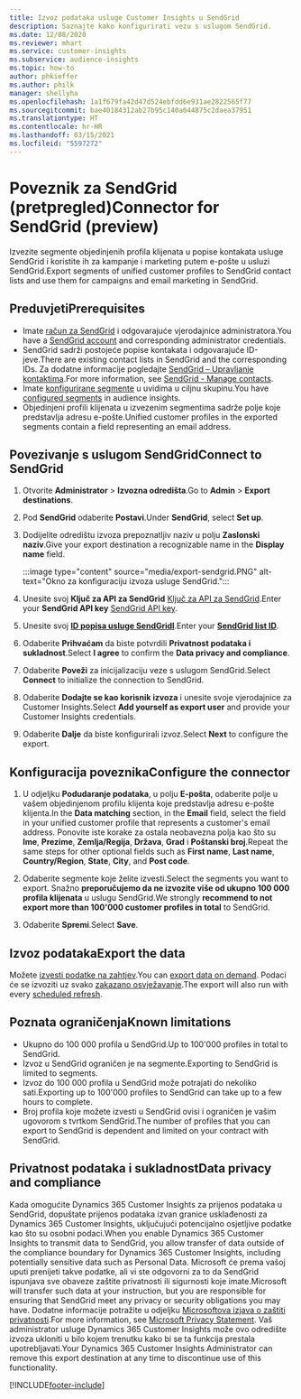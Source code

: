 ```yaml
---
title: Izvoz podataka usluge Customer Insights u SendGrid
description: Saznajte kako konfigurirati vezu s uslugom SendGrid.
ms.date: 12/08/2020
ms.reviewer: mhart
ms.service: customer-insights
ms.subservice: audience-insights
ms.topic: how-to
author: phkieffer
ms.author: philk
manager: shellyha
ms.openlocfilehash: 1a1f679fa42d47d524ebfdd6e931ae2822565f77
ms.sourcegitcommit: bae40184312ab27b95c140a044875c2daea37951
ms.translationtype: HT
ms.contentlocale: hr-HR
ms.lasthandoff: 03/15/2021
ms.locfileid: "5597272"
---
```

# <a name="connector-for-sendgrid-preview"></a><span data-ttu-id="1622d-103">Poveznik za SendGrid (pretpregled)</span><span class="sxs-lookup"><span data-stu-id="1622d-103">Connector for SendGrid (preview)</span></span>

<span data-ttu-id="1622d-104">Izvezite segmente objedinjenih profila klijenata u popise kontakata usluge SendGrid i koristite ih za kampanje i marketing putem e-pošte u usluzi SendGrid.</span><span class="sxs-lookup"><span data-stu-id="1622d-104">Export segments of unified customer profiles to SendGrid contact lists and use them for campaigns and email marketing in SendGrid.</span></span> 

## <a name="prerequisites"></a><span data-ttu-id="1622d-105">Preduvjeti</span><span class="sxs-lookup"><span data-stu-id="1622d-105">Prerequisites</span></span>

-   <span data-ttu-id="1622d-106">Imate [račun za SendGrid](https://sendgrid.com/) i odgovarajuće vjerodajnice administratora.</span><span class="sxs-lookup"><span data-stu-id="1622d-106">You have a [SendGrid account](https://sendgrid.com/) and corresponding administrator credentials.</span></span>
-   <span data-ttu-id="1622d-107">SendGrid sadrži postojeće popise kontakata i odgovarajuće ID-jeve.</span><span class="sxs-lookup"><span data-stu-id="1622d-107">There are existing contact lists in SendGrid and the corresponding IDs.</span></span> <span data-ttu-id="1622d-108">Za dodatne informacije pogledajte [SendGrid – Upravljanje kontaktima](https://sendgrid.com/docs/ui/managing-contacts/create-and-manage-contacts/#manage-contacts).</span><span class="sxs-lookup"><span data-stu-id="1622d-108">For more information, see [SendGrid - Manage contacts](https://sendgrid.com/docs/ui/managing-contacts/create-and-manage-contacts/#manage-contacts).</span></span>
-   <span data-ttu-id="1622d-109">Imate [konfigurirane segmente](segments.md) u uvidima u ciljnu skupinu.</span><span class="sxs-lookup"><span data-stu-id="1622d-109">You have [configured segments](segments.md) in audience insights.</span></span>
-   <span data-ttu-id="1622d-110">Objedinjeni profili klijenata u izvezenim segmentima sadrže polje koje predstavlja adresu e-pošte.</span><span class="sxs-lookup"><span data-stu-id="1622d-110">Unified customer profiles in the exported segments contain a field representing an email address.</span></span>

## <a name="connect-to-sendgrid"></a><span data-ttu-id="1622d-111">Povezivanje s uslugom SendGrid</span><span class="sxs-lookup"><span data-stu-id="1622d-111">Connect to SendGrid</span></span>

1. <span data-ttu-id="1622d-112">Otvorite **Administrator** > **Izvozna odredišta**.</span><span class="sxs-lookup"><span data-stu-id="1622d-112">Go to **Admin** > **Export destinations**.</span></span>

1. <span data-ttu-id="1622d-113">Pod **SendGrid** odaberite **Postavi**.</span><span class="sxs-lookup"><span data-stu-id="1622d-113">Under **SendGrid**, select **Set up**.</span></span>

1. <span data-ttu-id="1622d-114">Dodijelite odredištu izvoza prepoznatljiv naziv u polju **Zaslonski naziv**.</span><span class="sxs-lookup"><span data-stu-id="1622d-114">Give your export destination a recognizable name in the **Display name** field.</span></span>

   :::image type="content" source="media/export-sendgrid.PNG" alt-text="Okno za konfiguraciju izvoza usluge SendGrid.":::

1. <span data-ttu-id="1622d-116">Unesite svoj **Ključ za API za SendGrid** [Ključ za API za SendGrid](https://sendgrid.com/docs/ui/account-and-settings/api-keys/).</span><span class="sxs-lookup"><span data-stu-id="1622d-116">Enter your **SendGrid API key** [SendGrid API key](https://sendgrid.com/docs/ui/account-and-settings/api-keys/).</span></span>

1. <span data-ttu-id="1622d-117">Unesite svoj **[ID popisa usluge SendGridI](https://sendgrid.com/docs/ui/managing-contacts/create-and-manage-contacts/#manage-contacts)**.</span><span class="sxs-lookup"><span data-stu-id="1622d-117">Enter your **[SendGrid list ID](https://sendgrid.com/docs/ui/managing-contacts/create-and-manage-contacts/#manage-contacts)**.</span></span>

1. <span data-ttu-id="1622d-118">Odaberite **Prihvaćam** da biste potvrdili **Privatnost podataka i sukladnost**.</span><span class="sxs-lookup"><span data-stu-id="1622d-118">Select **I agree** to confirm the **Data privacy and compliance**.</span></span>

1. <span data-ttu-id="1622d-119">Odaberite **Poveži** za inicijalizaciju veze s uslugom SendGrid.</span><span class="sxs-lookup"><span data-stu-id="1622d-119">Select **Connect** to initialize the connection to SendGrid.</span></span>

1. <span data-ttu-id="1622d-120">Odaberite **Dodajte se kao korisnik izvoza** i unesite svoje vjerodajnice za Customer Insights.</span><span class="sxs-lookup"><span data-stu-id="1622d-120">Select **Add yourself as export user** and provide your Customer Insights credentials.</span></span>

1. <span data-ttu-id="1622d-121">Odaberite **Dalje** da biste konfigurirali izvoz.</span><span class="sxs-lookup"><span data-stu-id="1622d-121">Select **Next** to configure the export.</span></span>

## <a name="configure-the-connector"></a><span data-ttu-id="1622d-122">Konfiguracija poveznika</span><span class="sxs-lookup"><span data-stu-id="1622d-122">Configure the connector</span></span>

1. <span data-ttu-id="1622d-123">U odjeljku **Podudaranje podataka**, u polju **E-pošta**, odaberite polje u vašem objedinjenom profilu klijenta koje predstavlja adresu e-pošte klijenta.</span><span class="sxs-lookup"><span data-stu-id="1622d-123">In the **Data matching** section, in the **Email** field, select the field in your unified customer profile that represents a customer's email address.</span></span> <span data-ttu-id="1622d-124">Ponovite iste korake za ostala neobavezna polja kao što su **Ime**, **Prezime**, **Zemlja/Regija**, **Država**, **Grad** i **Poštanski broj**.</span><span class="sxs-lookup"><span data-stu-id="1622d-124">Repeat the same steps for other optional fields such as **First name**, **Last name**, **Country/Region**, **State**, **City**, and **Post code**.</span></span>

1. <span data-ttu-id="1622d-125">Odaberite segmente koje želite izvesti.</span><span class="sxs-lookup"><span data-stu-id="1622d-125">Select the segments you want to export.</span></span> <span data-ttu-id="1622d-126">Snažno **preporučujemo da ne izvozite više od ukupno 100 000 profila klijenata** u uslugu SendGrid.</span><span class="sxs-lookup"><span data-stu-id="1622d-126">We strongly **recommend to not export more than 100'000 customer profiles in total** to SendGrid.</span></span> 

1. <span data-ttu-id="1622d-127">Odaberite **Spremi**.</span><span class="sxs-lookup"><span data-stu-id="1622d-127">Select **Save**.</span></span>

## <a name="export-the-data"></a><span data-ttu-id="1622d-128">Izvoz podataka</span><span class="sxs-lookup"><span data-stu-id="1622d-128">Export the data</span></span>

<span data-ttu-id="1622d-129">Možete [izvesti podatke na zahtjev](export-destinations.md).</span><span class="sxs-lookup"><span data-stu-id="1622d-129">You can [export data on demand](export-destinations.md).</span></span> <span data-ttu-id="1622d-130">Podaci će se izvoziti uz svako [zakazano osvježavanje](system.md#schedule-tab).</span><span class="sxs-lookup"><span data-stu-id="1622d-130">The export will also run with every [scheduled refresh](system.md#schedule-tab).</span></span>

## <a name="known-limitations"></a><span data-ttu-id="1622d-131">Poznata ograničenja</span><span class="sxs-lookup"><span data-stu-id="1622d-131">Known limitations</span></span>

- <span data-ttu-id="1622d-132">Ukupno do 100 000 profila u SendGrid.</span><span class="sxs-lookup"><span data-stu-id="1622d-132">Up to 100'000 profiles in total to SendGrid.</span></span>
- <span data-ttu-id="1622d-133">Izvoz u SendGrid ograničen je na segmente.</span><span class="sxs-lookup"><span data-stu-id="1622d-133">Exporting to SendGrid is limited to segments.</span></span>
- <span data-ttu-id="1622d-134">Izvoz do 100 000 profila u SendGrid može potrajati do nekoliko sati.</span><span class="sxs-lookup"><span data-stu-id="1622d-134">Exporting up to 100'000 profiles to SendGrid can take up to a few hours to complete.</span></span> 
- <span data-ttu-id="1622d-135">Broj profila koje možete izvesti u SendGrid ovisi i ograničen je vašim ugovorom s tvrtkom SendGrid.</span><span class="sxs-lookup"><span data-stu-id="1622d-135">The number of profiles that you can export to SendGrid is dependent and limited on your contract with SendGrid.</span></span>

## <a name="data-privacy-and-compliance"></a><span data-ttu-id="1622d-136">Privatnost podataka i sukladnost</span><span class="sxs-lookup"><span data-stu-id="1622d-136">Data privacy and compliance</span></span>

<span data-ttu-id="1622d-137">Kada omogućite Dynamics 365 Customer Insights za prijenos podataka u SendGrid, dopuštate prijenos podataka izvan granice usklađenosti za Dynamics 365 Customer Insights, uključujući potencijalno osjetljive podatke kao što su osobni podaci.</span><span class="sxs-lookup"><span data-stu-id="1622d-137">When you enable Dynamics 365 Customer Insights to transmit data to SendGrid, you allow transfer of data outside of the compliance boundary for Dynamics 365 Customer Insights, including potentially sensitive data such as Personal Data.</span></span> <span data-ttu-id="1622d-138">Microsoft će prema vašoj uputi prenijeti takve podatke, ali vi ste odgovorni za to da SendGrid ispunjava sve obaveze zaštite privatnosti ili sigurnosti koje imate.</span><span class="sxs-lookup"><span data-stu-id="1622d-138">Microsoft will transfer such data at your instruction, but you are responsible for ensuring that SendGrid meet any privacy or security obligations you may have.</span></span> <span data-ttu-id="1622d-139">Dodatne informacije potražite u odjeljku [Microsoftova izjava o zaštiti privatnosti](https://go.microsoft.com/fwlink/?linkid=396732).</span><span class="sxs-lookup"><span data-stu-id="1622d-139">For more information, see [Microsoft Privacy Statement](https://go.microsoft.com/fwlink/?linkid=396732).</span></span>
<span data-ttu-id="1622d-140">Vaš administrator usluge Dynamics 365 Customer Insights može ovo odredište izvoza ukloniti u bilo kojem trenutku kako bi se ta funkcija prestala upotrebljavati.</span><span class="sxs-lookup"><span data-stu-id="1622d-140">Your Dynamics 365 Customer Insights Administrator can remove this export destination at any time to discontinue use of this functionality.</span></span>


[!INCLUDE[footer-include](../includes/footer-banner.md)]